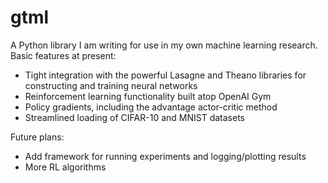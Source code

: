 # gtml
A Python library I am writing for use in my own machine learning research.  Basic features at present:
 * Tight integration with the powerful Lasagne and Theano libraries for constructing and training neural networks
 * Reinforcement learning functionality built atop OpenAI Gym
 * Policy gradients, including the advantage actor-critic method
 * Streamlined loading of CIFAR-10 and MNIST datasets

Future plans:
 * Add framework for running experiments and logging/plotting results
 * More RL algorithms
